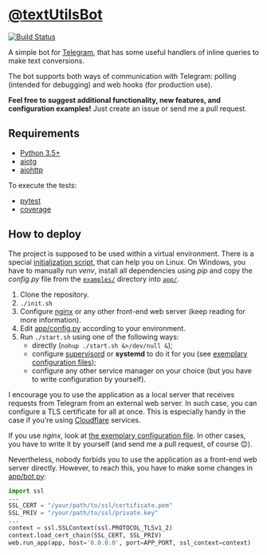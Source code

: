 [@textUtilsBot](https://t.me/textUtilsBot)
==========================================

[![Build Status](https://travis-ci.org/kozalosev/textUtilsBot.svg?branch=master)](https://travis-ci.org/kozalosev/textUtilsBot)

A simple bot for [Telegram](https://telegram.org), that has some useful handlers of inline queries to make text
conversions.

The bot supports both ways of communication with Telegram: polling (intended for debugging) and web hooks (for
production use).

**Feel free to suggest additional functionality, new features, and configuration examples!** Just create an issue or
send me a pull request.


Requirements
------------

- [Python 3.5+](https://www.python.org)
- [aiotg](https://pypi.python.org/pypi/aiotg)
- [aiohttp](https://pypi.python.org/pypi/aiohttp)

To execute the tests:

- [pytest](https://pypi.python.org/pypi/pytest)
- [coverage](https://pypi.python.org/pypi/coverage)


How to deploy
-------------

The project is supposed to be used within a virtual environment. There is a special [initialization script](init.sh),
that can help you on Linux. On Windows, you have to manually run *venv*, install all dependencies using *pip* and copy
the *config.py* file from the [`examples/`](examples) directory into [`app/`](app).

1. Clone the repository.
2. `./init.sh`
3. Configure [nginx](http://nginx.org) or any other front-end web server (keep reading for more information).
4. Edit [app/config.py](app/config.py) according to your environment.
5. Run `./start.sh` using one of the following ways:
    - directly (`nohup ./start.sh &>/dev/null &`);
    - configure [supervisord](http://supervisord.org/) or **systemd** to do it for you (see
        [exemplary configuration files](examples));
    - configure any other service manager on your choice (but you have to write configuration by yourself).

I encourage you to use the application as a local server that receives requests from Telegram from an external web
server. In such case, you can configure a TLS certificate for all at once. This is especially handy in the case if
you're using [Cloudflare](https://www.cloudflare.com/) services.

If you use *nginx*, look at [the exemplary configuration file](examples/nginx-textUtilsBot.conf). In other cases, you
have to write it by yourself (and send me a pull request, of course 😊).

Nevertheless, nobody forbids you to use the application as a front-end web server directly. However, to reach this, you
have to make some changes in [app/bot.py](app/bot.py):

```python
import ssl
...
SSL_CERT = "/your/path/to/ssl/certificate.pem"
SSL_PRIV = "/your/path/to/ssl/private.key"
...
context = ssl.SSLContext(ssl.PROTOCOL_TLSv1_2)
context.load_cert_chain(SSL_CERT, SSL_PRIV)
web.run_app(app, host='0.0.0.0', port=APP_PORT, ssl_context=context)
```
